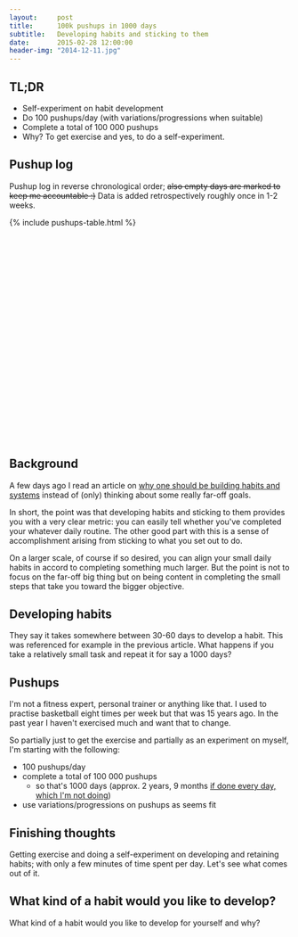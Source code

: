 ```yaml
---
layout:     post
title:      100k pushups in 1000 days
subtitle:   Developing habits and sticking to them
date:       2015-02-28 12:00:00
header-img: "2014-12-11.jpg"
---
```


## TL;DR

- Self-experiment on habit development
- Do 100 pushups/day (with variations/progressions when suitable)
- Complete a total of 100 000 pushups
- Why? To get exercise and yes, to do a self-experiment.

## Pushup log

Pushup log in reverse chronological order; <del>also empty days are marked to keep me accountable :)</del> Data is added retrospectively roughly once in 1-2 weeks.

<div style="height: 400px; overflow-y: scroll;">{% include pushups-table.html %}</div>

## Background

A few days ago I read an article on [why one should be building habits and systems][1] instead of (only) thinking about some really far-off goals.

In short, the point was that developing habits and sticking to them provides you with a very clear metric: you can easily tell whether you've completed your whatever daily routine. The other good part with this is a sense of accomplishment arising from sticking to what you set out to do.

On a larger scale, of course if so desired, you can align your small daily habits in accord to completing something much larger. But the point is not to focus on the far-off big thing but on being content in completing the small steps that take you toward the bigger objective.

## Developing habits

They say it takes somewhere between 30-60 days to develop a habit. This was referenced for example in the previous article. What happens if you take a relatively small task and repeat it for say a 1000 days?

## Pushups

I'm not a fitness expert, personal trainer or anything like that. I used to practise basketball eight times per week but that was 15 years ago. In the past year I haven't exercised much and want that to change.

So partially just to get the exercise and partially as an experiment on myself, I'm starting with the following:

- 100 pushups/day
- complete a total of 100 000 pushups
	- so that's 1000 days (approx. 2 years, 9 months <ins>if done every day, which I'm not doing</ins>)
- use variations/progressions on pushups as seems fit

## Finishing thoughts

Getting exercise and doing a self-experiment on developing and retaining habits; with only a few minutes of time spent per day. Let's see what comes out of it.

## What kind of a habit would you like to develop?

What kind of a habit would you like to develop for yourself and why?

[1]: http://thenextweb.com/lifehacks/2015/02/22/goals-losers-building-habits-systems-instead/